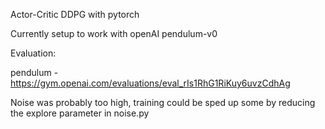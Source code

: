 Actor-Critic DDPG with pytorch

Currently setup to work with openAI pendulum-v0

Evaluation:

pendulum - https://gym.openai.com/evaluations/eval_rIs1RhG1RiKuy6uvzCdhAg

Noise was probably too high, training could be sped up some by reducing the explore parameter in noise.py

